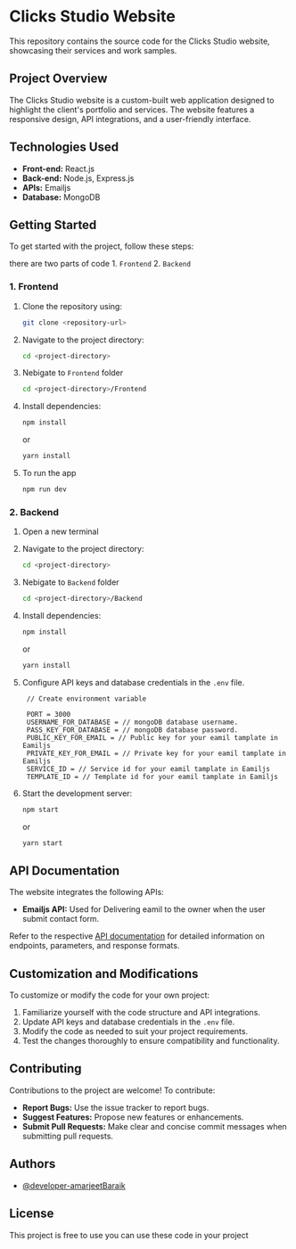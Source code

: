 
# Clicks Studio Website

This repository contains the source code for the Clicks Studio website, showcasing their services and work samples.

## Project Overview

The Clicks Studio website is a custom-built web application designed to highlight the client's portfolio and services. The website features a responsive design, API integrations, and a user-friendly interface.

## Technologies Used

- **Front-end:** React.js
- **Back-end:** Node.js, Express.js  
- **APIs:** Emailjs 
- **Database:** MongoDB  

## Getting Started

To get started with the project, follow these steps:

there are two parts of code 1. `Frontend` 2. `Backend`

### 1. Frontend

1. Clone the repository using:  
   ```bash
   git clone <repository-url>
   ```
2. Navigate to the project directory:  
   ```bash
   cd <project-directory>
   ```

3. Nebigate to `Frontend` folder
   ```bash
   cd <project-directory>/Frontend
   ```
4. Install dependencies:  
   ```bash
   npm install
   ```
   or  
   ```bash
   yarn install
   ```

5. To run the app
   ```bash
   npm run dev
   ```

### 2. Backend
1. Open a new terminal

2. Navigate to the project directory:  
   ```bash
   cd <project-directory>
   ```
3. Nebigate to `Backend` folder
   ```bash
   cd <project-directory>/Backend
   ```
4. Install dependencies:  
   ```bash
   npm install
   ```
   or  
   ```bash
   yarn install
   ```

5. Configure API keys and database credentials in the `.env` file.  
   ```
    // Create environment variable

    PORT = 3000
    USERNAME_FOR_DATABASE = // mongoDB database username.
    PASS_KEY_FOR_DATABASE = // mongoDB database password.
    PUBLIC_KEY_FOR_EMAIL = // Public key for your eamil tamplate in Eamiljs
    PRIVATE_KEY_FOR_EMAIL = // Private key for your eamil tamplate in Eamiljs
    SERVICE_ID = // Service id for your eamil tamplate in Eamiljs
    TEMPLATE_ID = // Template id for your eamil tamplate in Eamiljs
5. Start the development server:  
   ```bash
   npm start
   ```
   or  
   ```bash
   yarn start
   ```

## API Documentation

The website integrates the following APIs:

- **Emailjs API:** Used for Delivering eamil to the owner when the user submit contact form.

Refer to the respective [API documentation](https://www.emailjs.com/docs/) for detailed information on endpoints, parameters, and response formats.

## Customization and Modifications

To customize or modify the code for your own project:

1. Familiarize yourself with the code structure and API integrations.  
2. Update API keys and database credentials in the `.env` file.  
3. Modify the code as needed to suit your project requirements.  
4. Test the changes thoroughly to ensure compatibility and functionality.  

## Contributing

Contributions to the project are welcome! To contribute:

- **Report Bugs:** Use the issue tracker to report bugs.  
- **Suggest Features:** Propose new features or enhancements.  
- **Submit Pull Requests:** Make clear and concise commit messages when submitting pull requests.

## Authors

- [@developer-amarjeetBaraik](https://github.com/developer-amarjeetBaraik)

## License

This project is free to use you can use these code in your project